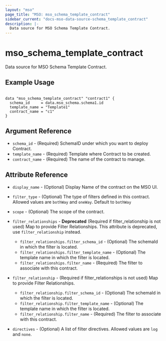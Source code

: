 ```yaml
---
layout: "mso"
page_title: "MSO: mso_schema_template_contract"
sidebar_current: "docs-mso-data-source-schema_template_contract"
description: |-
  Data source for MSO Schema Template Contract.
---
```


# mso_schema_template_contract #

Data source for MSO Schema Template Contract.

## Example Usage ##

```hcl

data "mso_schema_template_contract" "contract1" {
  schema_id     = data.mso_schema.schema1.id
  template_name = "Template1"
  contract_name = "c1"
}

```

## Argument Reference ##

* `schema_id` - (Required) SchemaID under which you want to deploy Contract.
* `template_name` - (Required) Template where Contract to be created.
* `contract_name` - (Required) The name of the contract to manage.

## Attribute Reference ##

* `display_name` - (Optional) Display Name of the contract on the MSO UI.
* `filter_type` - (Optional) The type of filters defined in this contract. Allowed values are `bothWay` and `oneWay`. Default to `bothWay`
* `scope` - (Optional) The scope of the contract.
* `filter_relationships` - **Deprecated** (Required if filter_relationship is not used) Map to provide Filter Relationships. This attribute is deprecated, use `filter_relationship` instead.
  * `filter_relationships.filter_schema_id` - (Optional) The schemaId in which the filter is located.
  * `filter_relationships.filter_template_name` - (Optional) The template name in which the filter is located.
  * `filter_relationships.filter_name` - (Required) The filter to associate with this contract.

* `filter_relationship` - (Required if filter_relationships is not used) Map to provide Filter Relationships.
  * `filter_relationship.filter_schema_id` - (Optional) The schemaId in which the filter is located.
  * `filter_relationship.filter_template_name` - (Optional) The template name in which the filter is located.
  * `filter_relationship.filter_name` - (Required) The filter to associate with this contract.

* `directives` - (Optional) A list of filter directives. Allowed values are `log` and `none`.
